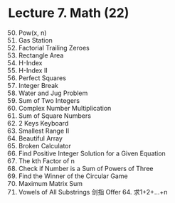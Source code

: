 # Lecture 7. Math (22)

0050. Pow(x, n)
0134. Gas Station
0172. Factorial Trailing Zeroes
0223. Rectangle Area
0274. H-Index
0275. H-Index II
0279. Perfect Squares
0343. Integer Break
0365. Water and Jug Problem
0371. Sum of Two Integers
0537. Complex Number Multiplication
0633. Sum of Square Numbers
0650. 2 Keys Keyboard
0910. Smallest Range II
0932. Beautiful Array
0991. Broken Calculator
1237. Find Positive Integer Solution for a Given Equation
1492. The kth Factor of n
1780. Check if Number is a Sum of Powers of Three
1823. Find the Winner of the Circular Game
1975. Maximum Matrix Sum
2063. Vowels of All Substrings
剑指 Offer 64. 求1+2+…+n

